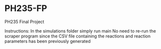 # PH235-FP
PH235 Final Project

Instructions:
In the simulations folder simply run main
No need to re-run the scraper program since the CSV file containing the reactions and reaction parameters has been previously generated

